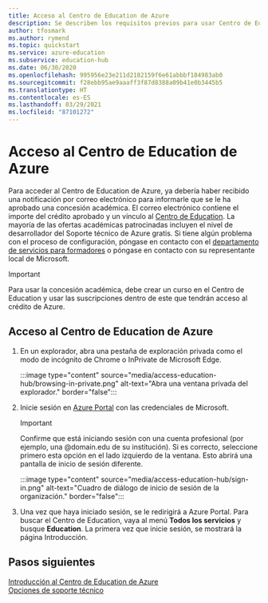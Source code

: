 ```yaml
---
title: Acceso al Centro de Education de Azure
description: Se describen los requisitos previos para usar Centro de Education de Azure.
author: tfosmark
ms.author: rymend
ms.topic: quickstart
ms.service: azure-education
ms.subservice: education-hub
ms.date: 06/30/2020
ms.openlocfilehash: 995956e23e211d2182159f6e61abbbf184983ab0
ms.sourcegitcommit: f28ebb95ae9aaaff3f87d8388a09b41e0b3445b5
ms.translationtype: HT
ms.contentlocale: es-ES
ms.lasthandoff: 03/29/2021
ms.locfileid: "87101272"
---
```

# <a name="accessing-the-azure-education-hub"></a>Acceso al Centro de Education de Azure

Para acceder al Centro de Education de Azure, ya debería haber recibido una notificación por correo electrónico para informarle que se le ha aprobado una concesión académica. El correo electrónico contiene el importe del crédito aprobado y un vínculo al [Centro de Education](https://aka.ms/startedu). La mayoría de las ofertas académicas patrocinadas incluyen el nivel de desarrollador del Soporte técnico de Azure gratis. Si tiene algún problema con el proceso de configuración, póngase en contacto con el [departamento de servicios para formadores](mailto:azuredu@microsoft.com) o póngase en contacto con su representante local de Microsoft.

> [!IMPORTANT]
> Para usar la concesión académica, debe crear un curso en el Centro de Education y usar las suscripciones dentro de este que tendrán acceso al crédito de Azure.

## <a name="how-to-access-the-azure-education-hub"></a>Acceso al Centro de Education de Azure

1. En un explorador, abra una pestaña de exploración privada como el modo de incógnito de Chrome o InPrivate de Microsoft Edge.

    :::image type="content" source="media/access-education-hub/browsing-in-private.png" alt-text="Abra una ventana privada del explorador." border="false":::

1. Inicie sesión en [Azure Portal](https://portal.azure.com) con las credenciales de Microsoft.

   > [!IMPORTANT]
   > Confirme que está iniciando sesión con una cuenta profesional (por ejemplo, una @domain.edu de su institución). Si es correcto, seleccione primero esta opción en el lado izquierdo de la ventana. Esto abrirá una pantalla de inicio de sesión diferente.

    :::image type="content" source="media/access-education-hub/sign-in.png" alt-text="Cuadro de diálogo de inicio de sesión de la organización." border="false":::

1. Una vez que haya iniciado sesión, se le redirigirá a Azure Portal. Para buscar el Centro de Education, vaya al menú **Todos los servicios** y busque **Education**.
   La primera vez que inicie sesión, se mostrará la página Introducción.

## <a name="next-steps"></a>Pasos siguientes

[Introducción al Centro de Education de Azure](get-started-education-hub.md)  
[Opciones de soporte técnico](educator-service-desk.md)
